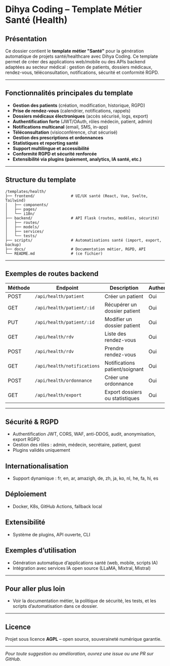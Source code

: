 # Dihya Coding – Template Métier Santé (Health)

## Présentation

Ce dossier contient le **template métier "Santé"** pour la génération automatique de projets santé/healthcare avec Dihya Coding. Ce template permet de créer des applications web/mobile ou des APIs backend adaptées au secteur médical : gestion de patients, dossiers médicaux, rendez-vous, téléconsultation, notifications, sécurité et conformité RGPD.

---

## Fonctionnalités principales du template

- **Gestion des patients** (création, modification, historique, RGPD)
- **Prise de rendez-vous** (calendrier, notifications, rappels)
- **Dossiers médicaux électroniques** (accès sécurisé, logs, export)
- **Authentification forte** (JWT/OAuth, rôles médecin, patient, admin)
- **Notifications multicanal** (email, SMS, in-app)
- **Téléconsultation** (visioconférence, chat sécurisé)
- **Gestion des prescriptions et ordonnances**
- **Statistiques et reporting santé**
- **Support multilingue et accessibilité**
- **Conformité RGPD et sécurité renforcée**
- **Extensibilité via plugins (paiement, analytics, IA santé, etc.)**

---

## Structure du template

```
/templates/health/
├── frontend/                # UI/UX santé (React, Vue, Svelte, Tailwind)
│   ├── components/
│   ├── pages/
│   └── i18n/
├── backend/                 # API Flask (routes, modèles, sécurité)
│   ├── routes/
│   ├── models/
│   ├── services/
│   └── tests/
├── scripts/                 # Automatisations santé (import, export, backup)
├── docs/                    # Documentation métier, RGPD, API
└── README.md                # (ce fichier)
```

---

## Exemples de routes backend

| Méthode | Endpoint                        | Description                                 | Authentification | Rôle requis   |
|---------|---------------------------------|---------------------------------------------|------------------|---------------|
| POST    | `/api/health/patient`           | Créer un patient                            | Oui              | Médecin/Admin |
| GET     | `/api/health/patient/:id`       | Récupérer un dossier patient                | Oui              | Médecin/Admin |
| PUT     | `/api/health/patient/:id`       | Modifier un dossier patient                 | Oui              | Médecin/Admin |
| GET     | `/api/health/rdv`               | Liste des rendez-vous                       | Oui              | Médecin/Secrétaire |
| POST    | `/api/health/rdv`               | Prendre rendez-vous                         | Oui              | Patient/Secrétaire |
| GET     | `/api/health/notifications`      | Notifications patient/soignant              | Oui              | Tous rôles    |
| POST    | `/api/health/ordonnance`        | Créer une ordonnance                        | Oui              | Médecin       |
| GET     | `/api/health/export`            | Export dossiers ou statistiques             | Oui              | Admin         |

---

## Sécurité & RGPD

- Authentification JWT, CORS, WAF, anti-DDOS, audit, anonymisation, export RGPD
- Gestion des rôles : admin, médecin, secrétaire, patient, guest
- Plugins validés uniquement

## Internationalisation

- Support dynamique : fr, en, ar, amazigh, de, zh, ja, ko, nl, he, fa, hi, es

## Déploiement

- Docker, K8s, GitHub Actions, fallback local

## Extensibilité

- Système de plugins, API ouverte, CLI

## Exemples d’utilisation

- Génération automatique d’applications santé (web, mobile, scripts IA)
- Intégration avec services IA open source (LLaMA, Mixtral, Mistral)

---

## Pour aller plus loin

- Voir la documentation métier, la politique de sécurité, les tests, et les scripts d’automatisation dans ce dossier.

---

## Licence

Projet sous licence **AGPL** – open source, souveraineté numérique garantie.

---

*Pour toute suggestion ou amélioration, ouvrez une issue ou une PR sur GitHub.*
